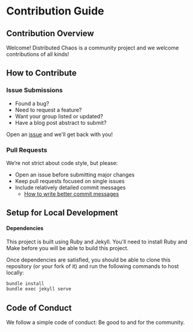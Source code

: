 # Contribution Guide
## Contribution Overview
Welcome! Distributed Chaos is a community project and we welcome contributions of all kinds!  
## How to Contribute  
### Issue Submissions  
- Found a bug?
- Need to request a feature?
- Want your group listed or updated?
- Have a blog post abstract to submit?  

Open an [issue](https://github.com/distributed-chaos/site/issues) and we'll get back with you!
### Pull Requests
We’re not strict about code style, but please:
- Open an issue before submitting major changes 
- Keep pull requests focused on single issues
- Include relatively detailed commit messages
    - [How to write better commit messages](https://www.freecodecamp.org/news/how-to-write-better-git-commit-messages/)

## Setup for Local Development
#### Dependencies
This project is built using Ruby and Jekyll. You'll need to install Ruby and Make before you will be able to build this project. 

Once dependencies are satisfied, you should be able to clone this repository (or your fork of it) and run the following commands to host locally:
```sh
bundle install
bundle exec jekyll serve
```
## Code of Conduct
We follow a simple code of conduct: Be good to and for the community. 
